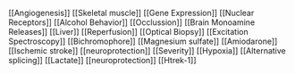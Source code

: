 [[Angiogenesis]]
[[Skeletal muscle]]
[[Gene Expression]]
[[Nuclear Receptors]]
[[Alcohol Behavior]]
[[Occlussion]]
[[Brain Monoamine Releases]]
[[Liver]]
[[Reperfusion]]
[[Optical Biopsy]]
[[Excitation Spectroscopy]]
[[Bichromophore]]
[[Magnesium sulfate]]
[[Amiodarone]]
[[Ischemic stroke]]
[[neuroprotection]]
[[Severity]]
[[Hypoxia]]
[[Alternative splicing]]
[[Lactate]]
[[neuroprotection]]
[[Htrek-1]]
